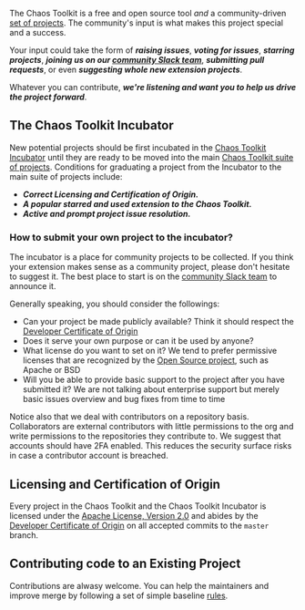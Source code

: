 The Chaos Toolkit is a free and open source tool _and_ a 
community-driven [set of projects](https://github.com/chaostoolkit). The 
community's input is what makes this project special and a success. 

Your input could take the form of ***raising issues***, ***voting for issues***, 
***starring projects***, ***joining us on our [community Slack team](https://join.slack.com/t/chaostoolkit/shared_invite/zt-22c5isqi9-3YjYzucVTNFFVIG~Kzns8g)***, ***submitting pull requests***, or even ***suggesting whole new extension projects***.

Whatever you can contribute, ***we're listening and want you to help us drive the 
project forward***.

## The Chaos Toolkit Incubator

New potential projects should be first incubated in the 
[Chaos Toolkit Incubator](https://github.com/chaostoolkit-incubator) until they 
are ready to be moved into the main 
[Chaos Toolkit suite of projects](https://github.com/chaostoolkit). 
Conditions for graduating a project from the Incubator to the main suite of 
projects include:

* ***Correct Licensing and Certification of Origin.***
* ***A popular starred and used extension to the Chaos Toolkit.***
* ***Active and prompt project issue resolution.***

### How to submit your own project to the incubator?

The incubator is a place for community projects to be collected. If you think
your extension makes sense as a community project, please don't hesitate to
suggest it. The best place to start is on the
[community Slack team](https://join.slack.com/t/chaostoolkit/shared_invite/zt-22c5isqi9-3YjYzucVTNFFVIG~Kzns8g) to announce it.

Generally speaking, you should consider the followings:

* Can your project be made publicly available? Think it should respect
  the [Developer Certificate of Origin](https://developercertificate.org/)
* Does it serve your own purpose or can it be used by anyone?
* What license do you want to set on it? We tend to prefer permissive licenses
  that are recognized by the
  [Open Source project](https://opensource.org/licenses), such as Apache or BSD
* Will you be able to provide basic support to the project after you have
  submitted it? We are not talking about enterprise support but merely
  basic issues overview and bug fixes from time to time

Notice also that we deal with contributors on a repository basis.
Collaborators are external contributors with little permissions to the org and
write permissions to the repositories they contribute to. We suggest that
accounts should have 2FA enabled. This reduces the security surface risks in
case a contributor account is breached.

## Licensing and Certification of Origin

Every project in the Chaos Toolkit and the Chaos Toolkit Incubator is licensed
under the [Apache License, Version 2.0](https://github.com/chaostoolkit/chaostoolkit/blob/master/LICENSE) and abides by the [Developer Certificate of Origin](https://developercertificate.org/) on all accepted commits to the `master` branch.


## Contributing code to an Existing Project

Contributions are alwasy welcome. You can help the maintainers and improve
merge by following a set of simple baseline [rules](./developing/guidelines.md).